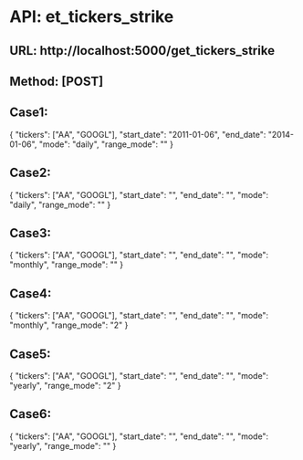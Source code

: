 # API: et_tickers_strike
## URL:  http://localhost:5000/get_tickers_strike
## Method: [POST]
## Case1:
{
    "tickers": ["AA", "GOOGL"],
    "start_date": "2011-01-06",
    "end_date": "2014-01-06",
    "mode": "daily",
    "range_mode": ""
}
## Case2:
{
    "tickers": ["AA", "GOOGL"],
    "start_date": "",
    "end_date": "",
    "mode": "daily",
    "range_mode": ""
}
## Case3:
{
    "tickers": ["AA", "GOOGL"],
    "start_date": "",
    "end_date": "",
    "mode": "monthly",
    "range_mode": ""
}
## Case4:
{
    "tickers": ["AA", "GOOGL"],
    "start_date": "",
    "end_date": "",
    "mode": "monthly",
    "range_mode": "2"
}
## Case5:
{
    "tickers": ["AA", "GOOGL"],
    "start_date": "",
    "end_date": "",
    "mode": "yearly",
    "range_mode": "2"
}
## Case6:
{
    "tickers": ["AA", "GOOGL"],
    "start_date": "",
    "end_date": "",
    "mode": "yearly",
    "range_mode": ""
}